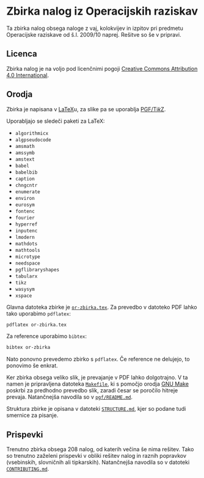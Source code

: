 # Zbirka nalog iz Operacijskih raziskav

Ta zbirka nalog obsega naloge z vaj, kolokvijev in izpitov
pri predmetu Operacijske raziskave od š.l. 2009/10 naprej.
Rešitve so še v pripravi.

## Licenca

Zbirka nalog je na voljo pod licenčnimi pogoji
[Creative Commons Attribution 4.0 International](LICENSE).

## Orodja

Zbirka je napisana v [LaTeX](https://www.latex-project.org/)u,
za slike pa se uporablja [PGF/Ti*k*Z](https://sourceforge.net/projects/pgf/).

Uporabljajo se sledeči paketi za LaTeX:

* `algorithmicx`
* `algpseudocode`
* `amsmath`
* `amssymb`
* `amstext`
* `babel`
* `babelbib`
* `caption`
* `chngcntr`
* `enumerate`
* `environ`
* `eurosym`
* `fontenc`
* `fourier`
* `hyperref`
* `inputenc`
* `lmodern`
* `mathdots`
* `mathtools`
* `microtype`
* `needspace`
* `pgflibraryshapes`
* `tabularx`
* `tikz`
* `wasysym`
* `xspace`

Glavna datoteka zbirke je [`or-zbirka.tex`]().
Za prevedbo v datoteko PDF lahko tako uporabimo `pdflatex`:
```bash
pdflatex or-zbirka.tex
```
Za reference uporabimo `bibtex`:
```bash
bibtex or-zbirka
```
Nato ponovno prevedemo zbirko s `pdflatex`.
Če reference ne delujejo, to ponovimo še enkrat.

Ker zbirka obsega veliko slik,
je prevajanje v PDF lahko dolgotrajno.
V ta namen je pripravljena datoteka [`Makefile`](Makefile),
ki s pomočjo orodja [GNU Make](https://www.gnu.org/software/make/)
poskrbi za predhodno prevedbo slik,
zaradi česar se poročilo hitreje prevaja.
Natančnejša navodila so v [`pgf/README.md`](pgf/README.md).

Struktura zbirke je opisana v datoteki [`STRUCTURE.md`](STRUCTURE.md),
kjer so podane tudi smernice za pisanje.

## Prispevki

Trenutno zbirka obsega 208 nalog,
od katerih večina še nima rešitev.
Tako so trenutno zaželeni prispevki
v obliki rešitev nalog in raznih popravkov
(vsebinskih, slovničnih ali tipkarskih).
Natančnejša navodila so v datoteki [`CONTRIBUTING.md`](CONTRIBUTING.md).
